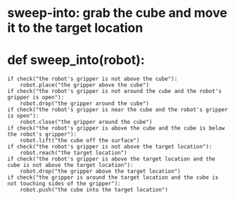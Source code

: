 # sweep-into: grab the cube and move it to the target location
# def sweep_into(robot):
    if check("the robot's gripper is not above the cube"):
        robot.place("the gripper above the cube")
    if check("the robot's gripper is not around the cube and the robot's gripper is open"):
        robot.drop("the gripper around the cube")
    if check("the robot's gripper is near the cube and the robot's gripper is open"):
        robot.close("the gripper around the cube")
    if check("the robot's gripper is above the cube and the cube is below the robot's gripper"):
        robot.lift("the cube off the surface")
    if check("the robot's gripper is not above the target location"):
        robot.reach("the target location")
    if check("the robot's gripper is above the target location and the cube is not above the target location"):
        robot.drop("the gripper above the target location")
    if check("the gripper is around the target location and the cube is not touching sides of the gripper"):
        robot.push("the cube into the target location")